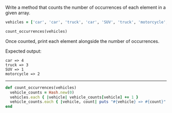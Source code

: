 Write a method that counts the number of occurrences of each element in a given array.
```ruby
vehicles = ['car', 'car', 'truck', 'car', 'SUV', 'truck', 'motorcycle', 'motorcycle', 'car', 'truck']

count_occurrences(vehicles)
```
Once counted, print each element alongside the number of occurrences.

Expected output:
```
car => 4
truck => 3
SUV => 1
motorcycle => 2
```

---

```ruby
def count_occurrences(vehicles)
  vehicle_counts = Hash.new(0)
  vehicles.each { |vehicle| vehicle_counts[vehicle] += 1 }
  vehicle_counts.each { |vehicle, count| puts "#{vehicle} => #{count}" }
end
```
